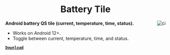 <h1 align="center">Battery Tile</h1>

<a href="https://github.com/pgaskin/batterytile/actions/workflows/ci.yml"><img align="right" src="https://github.com/pgaskin/batterytile/actions/workflows/ci.yml/badge.svg" alt="ci"></a>

**Android battery QS tile (current, temperature, time, status).**

- Works on Android 12+.
- Toggle between current, temperature, time, and status.

[**`Download`**](https://github.com/pgaskin/batterytile/releases/latest)
